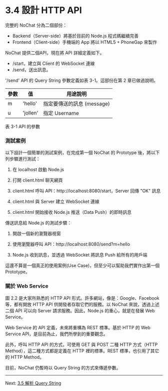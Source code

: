 # 3.4 設計 HTTP API

完整的 NoChat 分為二個部份：

- Backend（Server-side）將基於目前的 Node.js 程式碼繼續完善
- Frontend（Client-side）手機端的 App 將以 HTML5 + PhoneGap 來製作

NoChat 提供二個API，現在將 API 詳細定義如下。

- /start，建立與 Client 的 WebSocket 連線
- /send，送出訊息。

'/send' API 的 Query String 參數定義如表 3-1。這部份在第 2 章已做過說明。

|參數    |值       |用途說明      
|-------|---------|--------------
|m      |'hello'  | 指定要傳送的訊息 (message)
|u      |'jollen' | 指定 Username
表 3-1 API 的參數

### 測試案例

以下設計一個簡單的測試案例，在完成第一個 NoChat 的 Prototype 後，將以下列步驟進行測試：

1. 在 localhost 啟動 Node.js

2. 打開 client.html 聊天網頁

3. client.html 呼叫 API：http://localhost:8080/start，Server 回傳 "OK" 訊息

4. client.html 與 Server 建立 WebSocket 連線

5. client.html 開始接收 Node.js 推送（Data Push）的即時訊息

傳送訊息給 Node.js 的測試步驟：

1. 開啟一個新的瀏覽器視窗

2. 使用瀏覽器呼叫 API：http://localhost:8080/send?m=hello

3. Node.js 收到訊息，並透過 WebSocket 將訊息 Push 給所有的用戶端

這還不算是一個真正的使用案例(Use Case)，但至少可以幫助我們實作出第一個Prototype。

### 關於 Web Service

圖 2.2 是大家所熟悉的 HTTP API 形式。許多網站，像是：Google、Facebook 等，都有開放 HTTP API 供開發者存取它們的服務。以 NoChat 來說，透過上述二個 API 可以向 Server 請求服務。因此，Node.js 的重心，就是在發展 Web Service。

Web Service 的 API 定義，未來將重構為 REST 標準。基於 HTTP 的 Web Service API，是目前為止，我們所學到的重要觀念。

此外，呼叫 HTTP API 的方式，可使用 GET 與 POST 二種 HTTP 方式（HTTP Method），這二種方式都是定義在 HTTP 裡的標準。REST 標準，也引用了其它的 HTTP Method。

目前，NoChat 仍暫時以 Query String 的方式來傳遞參數。

---

Next: [3.5 解析 Query String](5-query-string.md)
